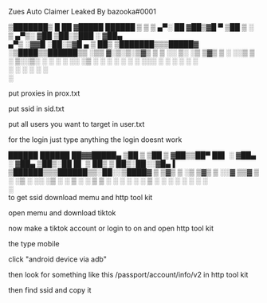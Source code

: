 Zues Auto Claimer Leaked By bazooka#0001

▒███████▒ █    ██ ▓█████   ██████ 
▒ ▒ ▒ ▄▀░ ██  ▓██▒▓█   ▀ ▒██    ▒ 
░ ▒ ▄▀▒░ ▓██  ▒██░▒███   ░ ▓██▄   
  ▄▀▒   ░▓▓█  ░██░▒▓█  ▄   ▒   ██▒
▒███████▒▒▒█████▓ ░▒████▒▒██████▒▒
░▒▒ ▓░▒░▒░▒▓▒ ▒ ▒ ░░ ▒░ ░▒ ▒▓▒ ▒ ░
░░▒ ▒ ░ ▒░░▒░ ░ ░  ░ ░  ░░ ░▒  ░ ░
░ ░ ░ ░ ░ ░░░ ░ ░    ░   ░  ░  ░  
  ░ ░       ░        ░  ░      ░  
░                                 

put proxies in prox.txt

put ssid in sid.txt

put all users you want to target in user.txt

for the login just type anything the login doesnt work

  ██████   ██████  ██▓▓█████▄ 
▒██    ▒ ▒██    ▒ ▓██▒▒██▀ ██▌
░ ▓██▄   ░ ▓██▄   ▒██▒░██   █▌
  ▒   ██▒  ▒   ██▒░██░░▓█▄   ▌
▒██████▒▒▒██████▒▒░██░░▒████▓ 
▒ ▒▓▒ ▒ ░▒ ▒▓▒ ▒ ░░▓   ▒▒▓  ▒ 
░ ░▒  ░ ░░ ░▒  ░ ░ ▒ ░ ░ ▒  ▒ 
░  ░  ░  ░  ░  ░   ▒ ░ ░ ░  ░ 
      ░        ░   ░     ░    
                       ░      
to get ssid download memu and http tool kit

open memu and download tiktok

now make a tiktok account or login to on and open http tool kit

the type mobile

click "android device via adb"

then look for something like this /passport/account/info/v2 in http tool kit

then find ssid and copy it
